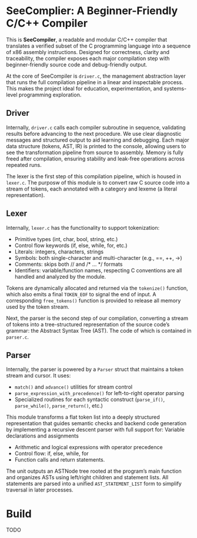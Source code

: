 # SeeComplier: A Beginner-Friendly C/C++ Compiler 

This is **SeeCompiler**, a readable and modular C/C++ compiler that translates a verified subset of the C programming language into a sequence of x86 assembly instructions. Designed for correctness, clarity and traceability, the compiler exposes each major compilation step with beginner-friendly source code and debug-friendly output.

At the core of SeeCompiler is `driver.c`, the management abstraction layer that runs the full compilation pipeline in a linear and inspectable process. This makes the project ideal for education, experimentation, and systems-level programming exploration.

## Driver

Internally, `driver.c` calls each compiler subroutine in sequence, validating results before advancing to the next procedure. We use clear diagnostic messages and structured output to aid learning and debugging. Each major data structure (tokens, AST, IR) is printed to the console, allowing users to see the transformation pipeline from source to assembly. Memory is fully freed after compilation, ensuring stability and leak-free operations across repeated runs.

The lexer is the first step of this compilation pipeline, which is housed in `lexer.c`. The purposw of this module is to convert raw C source code into a stream of tokens, each annotated with a category and lexeme (a literal representation).

## Lexer

Internally, `lexer.c` has the functionality to support tokenization:
* Primitive types (int, char, bool, string, etc.)
* Control flow keywords (if, else, while, for, etc.)
* Literals: integers, characters, strings
* Symbols: both single-character and multi-character (e.g., ==, ++, ->)
* Comments: skips both // and /* ... */ formats
* Identifiers: variable/function names, respecting C conventions
are all handled and analyzed by the module. 

Tokens are dynamically allocated and returned via the `tokenize()` function, which also emits a final `TOKEN_EOF` to signal the end of input. A corresponding `free_tokens()` function is provided to release all memory used by the token stream.

Next, the parser is the second step of our compilation, converting a stream of tokens into a tree-structured representation of the source code’s grammar: the Abstract Syntax Tree (AST). The code of which is contained in `parser.c`.

## Parser

Internally, the parser is powered by a `Parser` struct that maintains a token stream and cursor. It uses:
* `match()` and `advance()` utilities for stream control
* `parse_expression_with_precedence()` for left-to-right operator parsing
* Specialized routines for each syntactic construct (`parse_if()`, `parse_while()`, `parse_return()`, etc.)

This module transforms a flat token list into a deeply structured representation that guides semantic checks and backend code generation by implementing a recursive descent parser with full support for:
 Variable declarations and assignments
* Arithmetic and logical expressions with operator precedence
* Control flow: if, else, while, for
* Function calls and return statements.

The unit outputs an ASTNode tree rooted at the program’s main function and organizes ASTs using left/right children and statement lists. All statements are parsed into a unified `AST_STATEMENT_LIST` form to simplify traversal in later processes. 

# Build

TODO
